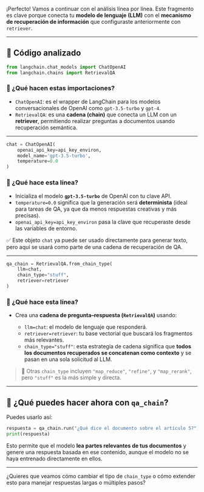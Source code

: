 ¡Perfecto! Vamos a continuar con el análisis línea por línea. Este fragmento es clave porque conecta tu **modelo de lenguaje (LLM)** con el **mecanismo de recuperación de información** que configuraste anteriormente con `retriever`.

---

## 📄 Código analizado

```python
from langchain.chat_models import ChatOpenAI
from langchain.chains import RetrievalQA
```

### 🔹 ¿Qué hacen estas importaciones?

* `ChatOpenAI`: es el wrapper de LangChain para los modelos conversacionales de OpenAI como `gpt-3.5-turbo` y `gpt-4`.
* `RetrievalQA`: es una **cadena (chain)** que conecta un LLM con un **retriever**, permitiendo realizar preguntas a documentos usando recuperación semántica.

---

```python
chat = ChatOpenAI(
    openai_api_key=api_key_environ,
    model_name='gpt-3.5-turbo',
    temperature=0.0
)
```

### 🔹 ¿Qué hace esta línea?

* Inicializa el modelo **`gpt-3.5-turbo`** de OpenAI con tu clave API.
* `temperature=0.0` significa que la generación será **determinista** (ideal para tareas de QA, ya que da menos respuestas creativas y más precisas).
* `openai_api_key=api_key_environ` pasa la clave que recuperaste desde las variables de entorno.

✅ Este objeto `chat` ya puede ser usado directamente para generar texto, pero aquí se usará como parte de una cadena de recuperación de QA.

---

```python
qa_chain = RetrievalQA.from_chain_type(
    llm=chat,
    chain_type="stuff",
    retriever=retriever
)
```

### 🔹 ¿Qué hace esta línea?

* Crea una **cadena de pregunta–respuesta (`RetrievalQA`)** usando:

  * `llm=chat`: el modelo de lenguaje que responderá.
  * `retriever=retriever`: tu base vectorial que buscará los fragmentos más relevantes.
  * `chain_type="stuff"`: esta estrategia de cadena significa que **todos los documentos recuperados se concatenan como contexto** y se pasan en una sola solicitud al LLM.

> 📌 Otras `chain_type` incluyen `"map_reduce"`, `"refine"`, y `"map_rerank"`, pero `"stuff"` es la más simple y directa.

---

## 🧠 ¿Qué puedes hacer ahora con `qa_chain`?

Puedes usarlo así:

```python
respuesta = qa_chain.run("¿Qué dice el documento sobre el artículo 5?")
print(respuesta)
```

Esto permite que el modelo **lea partes relevantes de tus documentos** y genere una respuesta basada en ese contenido, aunque el modelo no se haya entrenado directamente en ellos.

---

¿Quieres que veamos cómo cambiar el tipo de `chain_type` o cómo extender esto para manejar respuestas largas o múltiples pasos?
